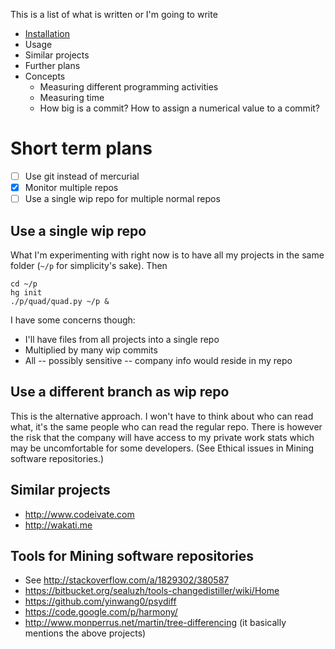 This is a list of what is written or I'm going to write

  - [Installation](..#install)
  - Usage
  - Similar projects
  - Further plans
  - Concepts
    - Measuring different programming activities
    - Measuring time
    - How big is a commit?  How to assign a numerical value to a commit?

# Short term plans

  - [ ] Use git instead of mercurial
  - [X] Monitor multiple repos
  - [ ] Use a single wip repo for multiple normal repos

## Use a single wip repo

What I'm experimenting with right now is to have all my projects in the
same folder (`~/p` for simplicity's sake).  Then

    cd ~/p
    hg init
    ./p/quad/quad.py ~/p &

I have some concerns though:
  
  - I'll have files from all projects into a single repo
  - Multiplied by many wip commits
  - All -- possibly sensitive -- company info would reside in my repo

## Use a different branch as wip repo

This is the alternative approach.  I won't have to think about who can
read what, it's the same people who can read the regular repo.  There is
however the risk that the company will have access to my private work
stats which may be uncomfortable for some developers.  (See Ethical
issues in Mining software repositories.)

## Similar projects

  - http://www.codeivate.com
  - http://wakati.me

## Tools for Mining software repositories

  - See http://stackoverflow.com/a/1829302/380587
  - https://bitbucket.org/sealuzh/tools-changedistiller/wiki/Home
  - https://github.com/yinwang0/psydiff
  - https://code.google.com/p/harmony/
  - http://www.monperrus.net/martin/tree-differencing (it basically
    mentions the above projects)
